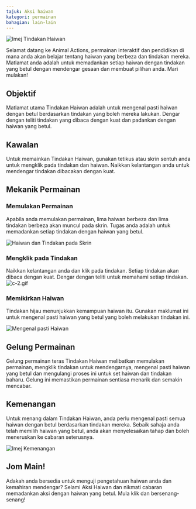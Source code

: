 ```yaml
---
tajuk: Aksi haiwan
kategori: permainan
bahagian: lain-lain
---
```

![Imej Tindakan Haiwan](https://help.Studycat.com/hc/article_attachments/34882188453017)


Selamat datang ke Animal Actions, permainan interaktif dan pendidikan di mana anda akan belajar tentang haiwan yang berbeza dan tindakan mereka. Matlamat anda adalah untuk memadankan setiap haiwan dengan tindakan yang betul dengan mendengar gesaan dan membuat pilihan anda. Mari mulakan!


## Objektif


Matlamat utama Tindakan Haiwan adalah untuk mengenal pasti haiwan dengan betul berdasarkan tindakan yang boleh mereka lakukan. Dengar dengan teliti tindakan yang dibaca dengan kuat dan padankan dengan haiwan yang betul.


## Kawalan


Untuk memainkan Tindakan Haiwan, gunakan tetikus atau skrin sentuh anda untuk mengklik pada tindakan dan haiwan. Naikkan kelantangan anda untuk mendengar tindakan dibacakan dengan kuat.


## Mekanik Permainan


### Memulakan Permainan


Apabila anda memulakan permainan, lima haiwan berbeza dan lima tindakan berbeza akan muncul pada skrin. Tugas anda adalah untuk memadankan setiap tindakan dengan haiwan yang betul.


![Haiwan dan Tindakan pada Skrin](https://help.Studycat.com/hc/article_attachments/34882188453017)


### Mengklik pada Tindakan


Naikkan kelantangan anda dan klik pada tindakan. Setiap tindakan akan dibaca dengan kuat. Dengar dengan teliti untuk memahami setiap tindakan.![c-2.gif](https://help.Studycat.com/hc/article_attachments/35127586834841)


### Memikirkan Haiwan


Tindakan hijau menunjukkan kemampuan haiwan itu. Gunakan maklumat ini untuk mengenal pasti haiwan yang betul yang boleh melakukan tindakan ini.


![Mengenal pasti Haiwan](https://help.Studycat.com/hc/article_attachments/34882188459545)


## Gelung Permainan


Gelung permainan teras Tindakan Haiwan melibatkan memulakan permainan, mengklik tindakan untuk mendengarnya, mengenal pasti haiwan yang betul dan mengulangi proses ini untuk set haiwan dan tindakan baharu. Gelung ini memastikan permainan sentiasa menarik dan semakin mencabar.


## Kemenangan


Untuk menang dalam Tindakan Haiwan, anda perlu mengenal pasti semua haiwan dengan betul berdasarkan tindakan mereka. Sebaik sahaja anda telah memilih haiwan yang betul, anda akan menyelesaikan tahap dan boleh meneruskan ke cabaran seterusnya.


![Imej Kemenangan](https://help.Studycat.com/hc/article_attachments/34882155516441)


## Jom Main!


Adakah anda bersedia untuk menguji pengetahuan haiwan anda dan kemahiran mendengar? Selami Aksi Haiwan dan nikmati cabaran memadankan aksi dengan haiwan yang betul. Mula klik dan bersenang-senang!